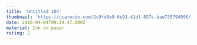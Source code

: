 ```yaml
---
title: 'Untitled 104'
thumbnail: 'https://ucarecdn.com/2c9fd6e9-6e91-41df-857c-bae735794096/'
date: 2016-04-04T09:24:47.000Z
material: Ink on paper
rating: 2
---
```

